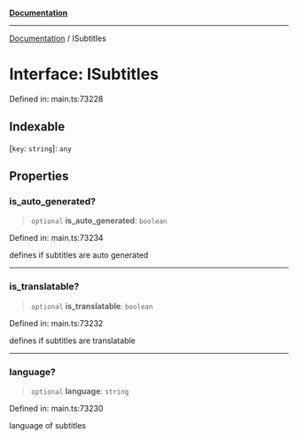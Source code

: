 [**Documentation**](../README.md)

***

[Documentation](../README.md) / ISubtitles

# Interface: ISubtitles

Defined in: main.ts:73228

## Indexable

\[`key`: `string`\]: `any`

## Properties

### is\_auto\_generated?

> `optional` **is\_auto\_generated**: `boolean`

Defined in: main.ts:73234

defines if subtitles are auto generated

***

### is\_translatable?

> `optional` **is\_translatable**: `boolean`

Defined in: main.ts:73232

defines if subtitles are translatable

***

### language?

> `optional` **language**: `string`

Defined in: main.ts:73230

language of subtitles
